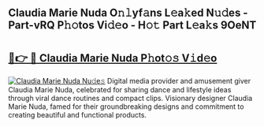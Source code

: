 ## Claudia Marie Nuda O𝚗𝚕yf𝚊ns L𝚎a𝚔ed N𝚞𝚍es - Part-vRQ P𝚑𝚘tos Vi𝚍𝚎o - H𝚘𝚝 Part L𝚎a𝚔s 9OeNT

# <h2><a href="http://kfbg4h0.oniu.top/?m=Claudia+Marie+Nuda">🔗👉 🔴 Claudia Marie Nuda P𝚑ot𝚘𝚜 V𝚒d𝚎o</a></h2>

[![Claudia Marie Nuda Nu𝚍e𝚜](https://i.imgur.com/0qMVB7G.gif)](http://kfbg4h0.oniu.top/?m=Claudia+Marie+Nuda)
Digital media provider and amusement giver Claudia Marie Nuda, celebrated for sharing dance and lifestyle ideas through viral dance routines and compact clips. Visionary designer Claudia Marie Nuda, famed for their groundbreaking designs and commitment to creating beautiful and functional products.  
